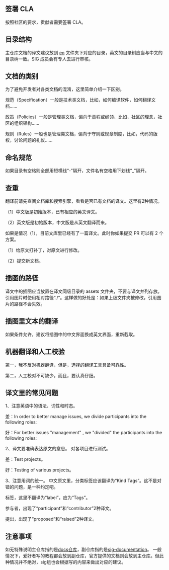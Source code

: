 ## 签署 CLA
按照社区的要求，贡献者需要签署 CLA。
## 目录结构
主仓库文档的译文建议放到 [en](https://gitee.com/openkylin/docs/tree/master/en) 文件夹下对应的目录，英文的目录树应当与中文的目录树一致。SIG 成员会有专人去进行审核。
## 文档的类别
为了避免开发者对各类文档的混淆，这里简单介绍一下区别。

规范（Specification）一般是技术类文档，比如，如何编译软件，如何翻译文档……

政策（Policies）一般是管理类文档，偏向于章程或纲领，比如，社区的理念，社区的组织架构……

规则（Rules）一般也是管理类文档，偏向于守则或规章制度，比如，代码的版权，讨论问题的礼仪……

## 命名规范
如果目录有空格则全部用短横线“-”隔开，文件名有空格用下划线“_”隔开。
## 查重
翻译前请先查阅文档库和搜索引擎，看看是否已有文档的译文。这里有2种情况。

（1）中文版是初始版本，已有相应的英文译文。

（2）英文版是初始版本，中文版是从英文翻译而来。

如果是情况（1），目前文库里已经有了一篇译文。此时你如果提交 PR 可以有 2 个方案。

（1）给原文打补丁，对原文进行修改。

（2）提交新文档。

## 插图的路径
译文中的插图应当放置在译文同级目录的 assets 文件夹，不要与译文并列存放。引用图片时使用相对路径“./”。这样做的好处是：如果上级文件夹被修改，引用图片的路径不会失效。

## 插图里文本的翻译
如果条件允许，建议将插图中的中文界面换成英文界面，重新截取。

## 机器翻译和人工校验
第一，我不反对机器翻译，但是，选择的翻译工具具备可靠性。

第二，人工校对不可缺少，而且，要认真仔细。

## 译文里的常见问题

1、注意英语中的语法、词性和时态。

差：In order to better manage issues, we divide participants into the following roles:

好：For better issues "management" , we "divided" the participants into the following roles:

2、译文要准确表达原文的意思。
对各项目进行测试。

差：Test projects。

好：Testing of various projects。

3、注意用词的统一。
中文原文里，分类标签应该翻译为“Kind Tags”。这不是对错的问题，是一种约定吧。

标签，这里不翻译为“label”，应为“Tags”。

参与者，出现了“participant”和“contributor”2种译文。

提出，出现了“proposed”和“raised”2种译文。

## 注意事项
如无特殊说明主仓库指的是[docs仓库](https://gitee.com/openkylin/docs)，副仓库指的是[sig-documentation](https://gitee.com/openkylin/sig-documentation)。
一般情况下，爱好者写的教程都会放到副仓库，官方提供的文档则会放到主仓库。但此种情况并不绝对，sig组也会根据写的内容来做出对应的建议。